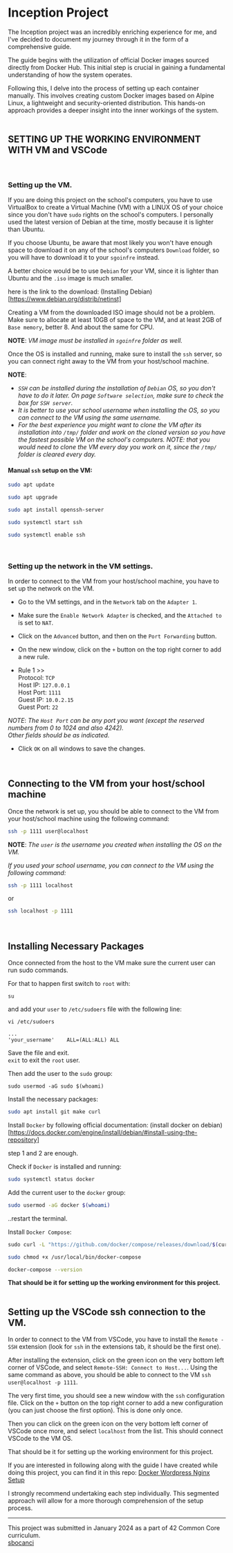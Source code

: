 # Inception Project

The Inception project was an incredibly enriching experience for me, and I've decided to document my journey through it in the form of a comprehensive guide.  

The guide begins with the utilization of official Docker images sourced directly from Docker Hub. This initial step is crucial in gaining a fundamental understanding of how the system operates.  

Following this, I delve into the process of setting up each container manually. This involves creating custom Docker images based on Alpine Linux, a lightweight and security-oriented distribution. This hands-on approach provides a deeper insight into the inner workings of the system.  
<br>

## SETTING UP THE WORKING ENVIRONMENT WITH VM and VSCode

<br>

### Setting up the VM.

If you are doing this project on the school's computers, you have to use VirtualBox to create a Virtual Machine (VM) with a LINUX OS of your choice since you don't have `sudo` rights on the school's computers. I personally used the latest version of Debian at the time, mostly because it is lighter than Ubuntu.  

If you choose Ubuntu, be aware that most likely you won't have enough space to download it on any of the school's computers `Download` folder, so you will have to download it to your `sgoinfre` instead.  

A better choice would be to use `Debian` for your VM, since it is lighter than Ubuntu and the `.iso` image is much smaller.  

here is the link to the download: (Installing Debian)[https://www.debian.org/distrib/netinst]  


Creating a VM from the downloaded ISO image should not be a problem. Make sure to allocate at least 10GB of space to the VM, and at least 2GB of `Base memory`, better 8. And about the same for CPU.  

**NOTE**: *VM image must be installed in `sgoinfre` folder as well.*  

Once the OS is installed and running, make sure to install the `ssh` server, so you can connect right away to the VM from your host/school machine.  

**NOTE**: 
- *`SSH` can be installed during the installation of `Debian` OS, so you don't have to do it later. On page `Software selection`, make sure to check the box for `SSH server`.*   
- *It is better to use your school username when installing the OS, so you can connect to the VM using the same username.* 
- *For the best experience you might want to clone the VM after its installation into `/tmp/` folder and work on the cloned version so you have the fastest possible VM on the school's computers. NOTE: that you would need to clone the VM every day you work on it, since the `/tmp/` folder is cleared every day.*   


#### Manual `ssh` setup on the VM:

```bash
sudo apt update

sudo apt upgrade

sudo apt install openssh-server

sudo systemctl start ssh

sudo systemctl enable ssh
```

<br> 

### Setting up the network in the VM settings.

In order to connect to the VM from your host/school machine, you have to set up the network on the VM.  

- Go to the VM settings, and in the `Network` tab on the `Adapter 1`.  

- Make sure the `Enable Network Adapter` is checked, and the `Attached to` is set to `NAT`.  

- Click on the `Advanced` button, and then on the `Port Forwarding` button.  

- On the new window, click on the `+` button on the top right corner to add a new rule.  

- Rule 1 >>  
Protocol: `TCP`  
Host IP: `127.0.0.1`  
Host Port: `1111`  
Guest IP: `10.0.2.15`  
Guest Port: `22`  

*NOTE*: *The `Host Port` can be any port you want (except the reserved numbers from 0 to 1024 and also 4242).*  
*Other fields should be as indicated.*

- Click `OK` on all windows to save the changes.  

<br> 

## Connecting to the VM from your host/school machine

Once the network is set up, you should be able to connect to the VM from your host/school machine using the following command:

```bash
ssh -p 1111 user@localhost
```

**NOTE**: *The `user` is the username you created when installing the OS on the VM.*  

*If you used your school username, you can connect to the VM using the following command:*  

```bash
ssh -p 1111 localhost
```
or 
```bash
ssh localhost -p 1111
```
<br>

## Installing Necessary Packages

Once connected from the host to the VM make sure the current user can run sudo commands.  

For that to happen first switch to `root` with:
```
su
```

and add your `user` to `/etc/sudoers` file with the following line:  
```
vi /etc/sudoers

...
'your_username'    ALL=(ALL:ALL) ALL

```
Save the file and exit.  
`exit` to exit the `root` user.

Then add the user to the `sudo` group:
```
sudo usermod -aG sudo $(whoami)
```


Install the necessary packages:

```bash
sudo apt install git make curl
```

Install `Docker` by following official documentation: (install docker on debian)[https://docs.docker.com/engine/install/debian/#install-using-the-repository]   

step 1 and 2 are enough.

Check if `Docker` is installed and running:

```bash
sudo systemctl status docker
```

Add the current user to the `docker` group:

```bash
sudo usermod -aG docker $(whoami)
```

..restart the terminal.  


Install `Docker Compose`:

```bash
‌sudo curl -L "https://github.com/docker/compose/releases/download/$(curl -s https://api.github.com/repos/docker/compose/releases/latest | grep -Po '"tag_name": "\K.*?(?=")')/docker-compose-$(uname -s)-$(uname -m)" -o /usr/local/bin/docker-compose

sudo chmod +x /usr/local/bin/docker-compose

docker-compose --version
```


**That should be it for setting up the working environment for this project.**  
<br>

## Setting up the VSCode ssh connection to the VM.

In order to connect to the VM from VSCode, you have to install the `Remote - SSH` extension (look for `ssh` in the extensions tab, it should be the first one).  

After installing the extension, click on the green icon on the very bottom left corner of VSCode, and select `Remote-SSH: Connect to Host...`. Using the same command as above, you should be able to connect to the VM `ssh user@localhost -p 1111`.  

The very first time, you should see a new window with the `ssh` configuration file. Click on the `+` button on the top right corner to add a new configuration (you can just choose the first option). This is done only once.  

Then you can click on the green icon on the very bottom left corner of VSCode once more, and select `localhost` from the list. This should connect VSCode to the VM OS.  

That should be it for setting up the working environment for this project.  

If you are interested in following along with the guide I have created while doing this project, you can find it in this repo: [Docker Wordpress Nginx Setup](https://github.com/svvoii/Docker_WordPress_Nginx)

I strongly recommend undertaking each step individually. This segmented approach will allow for a more thorough comprehension of the setup process.

---
This project was submitted in January 2024 as a part of 42 Common Core curriculum.  
[sbocanci](https://github.com/svvoii)  
